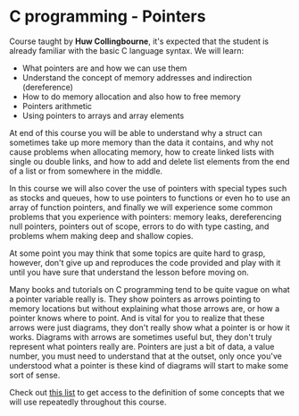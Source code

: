# C programming - Pointers

Course taught by __Huw Collingbourne__, it's expected that the student is already familiar with the basic C language syntax. We will learn:

- What pointers are and how we can use them
- Understand the concept of memory addresses and indirection (dereference)
- How to do memory allocation and also how to free memory
- Pointers arithmetic
- Using pointers to arrays and array elements

At end of this course you will be able to understand why a struct can sometimes take up more memory than the data it contains, and why not cause problems when allocating memory, how to create linked lists with single ou double links, and how to add and delete list elements from the end of a list or from somewhere in the middle.

In this course we will also cover the use of pointers with special types such as stocks and queues, how to use pointers to functions or even ho to use an array of function pointers, and finally we will experience some common problems that you experience with pointers: memory leaks, dereferencing null pointers, pointers out of scope, errors to do with type casting, and problems whem making deep and shallow copies.

At some point you may think that some topics are quite hard to grasp, however, don't give up and reproduces the code provided and play with it until you have sure that understand the lesson before moving on.

Many books and tutorials on C programming tend to be quite vague on what a pointer variable really is. They show pointers as arrows pointing to memory locations but without explaining what those arrows are, or how a pointer knows where to point. And is vital for you to realize that these arrows were just diagrams, they don't really show what a pointer is or how it works. Diagrams with arrows are sometimes useful but, they don't truly represent what pointers really are. Pointers are just a bit of data, a value number, you must need to understand that at the outset, only once you've understood what a pointer is these kind of diagrams will start to make some sort of sense.

Check out [this list](./Definitions.md) to get access to the definition of some concepts that we will use repeatedly throughout this course.
